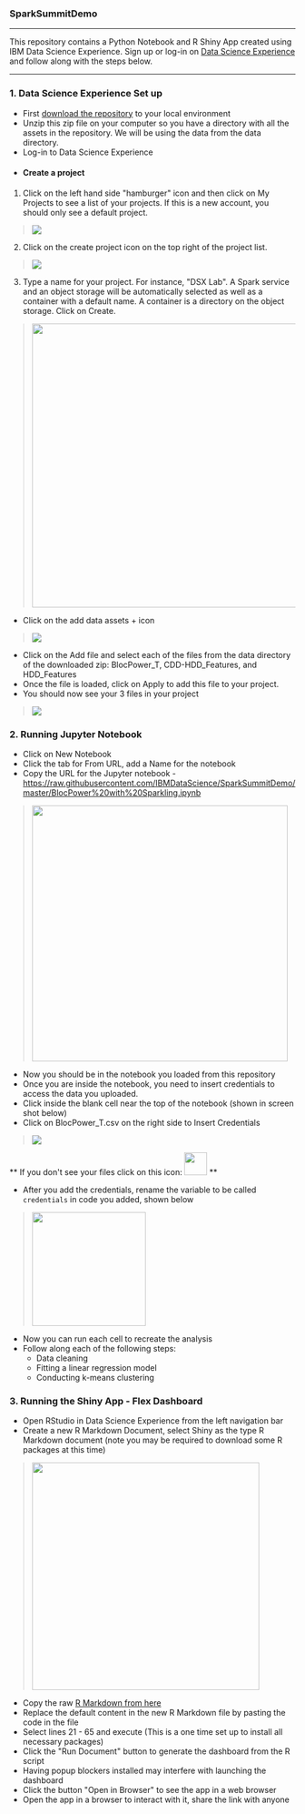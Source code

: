 ### SparkSummitDemo
--- 

This repository contains a Python Notebook and R Shiny App created using IBM Data Science Experience.  Sign up or log-in on [Data Science Experience](http://datascience.ibm.com/) and follow along with the steps below.

--- 

### 1. Data Science Experience Set up
- First [download the repository](https://github.com/IBMDataScience/SparkSummitDemo/archive/master.zip) to your local environment
- Unzip this zip file on your computer so you have a directory with all the assets in the repository.  We will be using the data from the data directory.  
- Log-in to Data Science Experience
- #### Create a project

1. Click on the left hand side "hamburger" icon and then click on My Projects to see a list of your projects. If this is a new account, you should only see a default project.

 >  <img src="https://github.com/IBMDataScience/wow-lab-to-production/blob/master/images/my-projects.png?raw=true"/>

2. Click on the create project icon on the top right of the project list.

 >  <img src="https://github.com/IBMDataScience/wow-lab-to-production/blob/master/images/create-new-project.png?raw=true" />

3. Type a name for your project. For instance, "DSX Lab". A Spark service and an object storage will be automatically selected as well as a container with a default name. A container is a directory on the object storage. Click on Create.

 >  <img src="https://github.com/IBMDataScience/wow-lab-to-production/blob/master/images/create-project.png?raw=true" width="512" height="499" />

- Click on the add data assets + icon

 >  <img src="https://github.com/IBMDataScience/wow-lab-to-production/blob/master/images/add-data-asset.png"/>

- Click on the Add file and select each of the files from the data directory of the downloaded zip: BlocPower_T, CDD-HDD_Features, and HDD_Features
- Once the file is loaded, click on Apply to add this file to your project.
- You should now see your 3 files in your project

 >  <img src="https://raw.githubusercontent.com/IBMDataScience/SparkSummitDemo/master/Screenshots/uploaded%20data.png"/>



### 2. Running Jupyter Notebook
- Click on New Notebook
- Click the tab for From URL, add a Name for the notebook 
- Copy the URL for the Jupyter notebook - https://raw.githubusercontent.com/IBMDataScience/SparkSummitDemo/master/BlocPower%20with%20Sparkling.ipynb

>  <img src="https://raw.githubusercontent.com/IBMDataScience/SparkSummitDemo/master/Screenshots/new%20notebook.png?raw=true" width="450"/>

- Now you should be in the notebook you loaded from this repository
- Once you are inside the notebook, you need to insert credentials to access the data you uploaded.
- Click inside the blank cell near the top of the notebook (shown in screen shot below)
- Click on BlocPower_T.csv on the right side to Insert Credentials 

>  <img src="https://raw.githubusercontent.com/IBMDataScience/SparkSummitDemo/master/Screenshots/addingcredentials.png?raw=true"/>

** If you don't see your files click on this icon: <img src="https://raw.githubusercontent.com/IBMDataScience/SparkSummitDemo/master/Screenshots/dataicon.png?raw=true" width="40" />  ** 

- After you add the credentials, rename the variable to be called `credentials` in code you added, shown below

>  <img src="https://raw.githubusercontent.com/IBMDataScience/SparkSummitDemo/master/Screenshots/code%20snip.png?raw=true" width = "200" />


- Now you can run each cell to recreate the analysis
- Follow along each of the following steps:
  - Data cleaning
  - Fitting a linear regression model
  - Conducting k-means clustering

### 3. Running the Shiny App - Flex Dashboard
- Open RStudio in Data Science Experience from the left navigation bar 
- Create a new R Markdown Document, select Shiny as the type R Markdown document (note you may be required to download some R packages at this time)

>  <img src="https://github.com/IBMDataScience/SparkSummitDemo/blob/master/Screenshots/shiny%20document.png?raw=true" width = "400" />

- Copy the raw [R Markdown from here](https://raw.githubusercontent.com/IBMDataScience/SparkSummitDemo/master/shinyDemo.Rmd)
- Replace the default content in the new R Markdown file by pasting the code in the file
- Select lines 21 - 65 and execute (This is a one time set up to install all necessary packages)
- Click the "Run Document" button to generate the dashboard from the R script
 - Having popup blockers installed may interfere with launching the dashboard
 - Click the button "Open in Browser" to see the app in a web browser
- Open the app in a browser to interact with it, share the link with anyone
